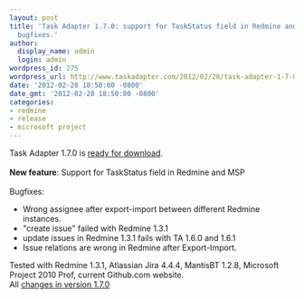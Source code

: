 ```yaml
---
layout: post
title: 'Task Adapter 1.7.0: support for TaskStatus field in Redmine and MSP. Some
  bugfixes.'
author:
  display_name: admin
  login: admin
wordpress_id: 275
wordpress_url: http://www.taskadapter.com/2012/02/28/task-adapter-1-7-0-support-for-taskstatus-field-in-redmine-and-msp-some-bugfixes/
date: '2012-02-28 18:50:00 -0800'
date_gmt: '2012-02-28 18:50:00 -0800'
categories:
- redmine
- release
- microsoft project
---
```

<div dir="ltr" style="text-align: left;" trbidi="on">Task Adapter 1.7.0 is&nbsp;<a href="http://taskadapter.com/download">ready for download</a>.<br/><br/><b>New feature</b>: Support for TaskStatus field in Redmine and MSP<br/><br/>Bugfixes: <br/>
<ul>
<li>Wrong assignee after export-import between different Redmine instances.</li>
<li>"create issue" failed with Redmine 1.3.1</li>
<li>update issues in Redmine 1.3.1 fails with TA 1.6.0 and 1.6.1</li>
<li>Issue relations are wrong in Redmine after Export-Import.</li></ul>
<div>Tested with Redmine 1.3.1, Atlassian Jira 4.4.4, MantisBT 1.2.8, Microsoft Project 2010 Prof, current Github.com website.</div>
<div>All&nbsp;<a href="http://www.hostedredmine.com/versions/1863">changes in version 1.7.0</a>&nbsp;</div></div></p>
